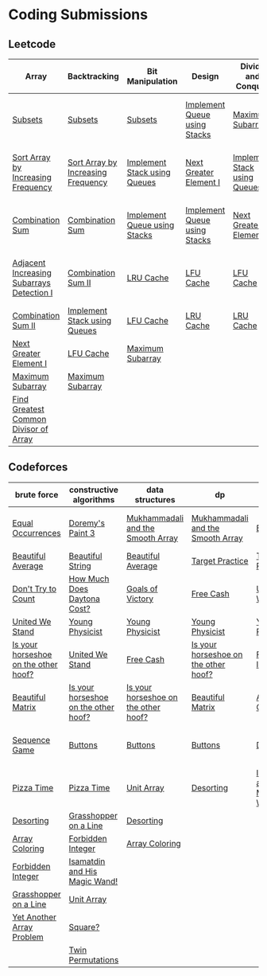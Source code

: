 # Coding Submissions

## Leetcode

| Array | Backtracking | Bit Manipulation | Design | Divide and Conquer | Doubly-Linked List | Dynamic Programming | Hash Table | Linked List | Math | Monotonic Stack | Number Theory | Queue | Sorting | Stack | String |
| --- | --- | --- | --- | --- | --- | --- | --- | --- | --- | --- | --- | --- | --- | --- | --- |
| [Subsets](leetcode/78-subsets.md) | [Subsets](leetcode/78-subsets.md) | [Subsets](leetcode/78-subsets.md) | [Implement Queue using Stacks](leetcode/232-implement-queue-using-stacks.md) | [Maximum Subarray](leetcode/53-maximum-subarray.md) | [LRU Cache](leetcode/146-lru-cache.md) | [Maximum Subarray](leetcode/53-maximum-subarray.md) | [Integer to Roman](leetcode/12-integer-to-roman.md) | [LRU Cache](leetcode/146-lru-cache.md) | [Integer to Roman](leetcode/12-integer-to-roman.md) | [Next Greater Element I](leetcode/496-next-greater-element-i.md) | [Find Greatest Common Divisor of Array](leetcode/1979-find-greatest-common-divisor-of-array.md) | [Implement Queue using Stacks](leetcode/232-implement-queue-using-stacks.md) | [Sort Array by Increasing Frequency](leetcode/1636-sort-array-by-increasing-frequency.md) | [Next Greater Element I](leetcode/496-next-greater-element-i.md) | [Integer to Roman](leetcode/12-integer-to-roman.md) |
| [Sort Array by Increasing Frequency](leetcode/1636-sort-array-by-increasing-frequency.md) | [Sort Array by Increasing Frequency](leetcode/1636-sort-array-by-increasing-frequency.md) | [Implement Stack using Queues](leetcode/225-implement-stack-using-queues.md) | [Next Greater Element I](leetcode/496-next-greater-element-i.md) | [Implement Stack using Queues](leetcode/225-implement-stack-using-queues.md) | [Valid Parentheses](leetcode/20-valid-parentheses.md) | [Valid Parentheses](leetcode/20-valid-parentheses.md) | [Implement Queue using Stacks](leetcode/232-implement-queue-using-stacks.md) | [Next Greater Element I](leetcode/496-next-greater-element-i.md) | [Valid Parentheses](leetcode/20-valid-parentheses.md) | [Find Greatest Common Divisor of Array](leetcode/1979-find-greatest-common-divisor-of-array.md) |  |  |  |  |  |
| [Combination Sum](leetcode/39-combination-sum.md) | [Combination Sum](leetcode/39-combination-sum.md) | [Implement Queue using Stacks](leetcode/232-implement-queue-using-stacks.md) | [Implement Queue using Stacks](leetcode/232-implement-queue-using-stacks.md) | [Next Greater Element I](leetcode/496-next-greater-element-i.md) | [Next Greater Element I](leetcode/496-next-greater-element-i.md) | [Implement Stack using Queues](leetcode/225-implement-stack-using-queues.md) | [Valid Parentheses](leetcode/20-valid-parentheses.md) | [LFU Cache](leetcode/460-lf-cache.md) | [Find Greatest Common Divisor of Array](leetcode/1979-find-greatest-common-divisor-of-array.md) |  |  |  |  |  |  |
| [Adjacent Increasing Subarrays Detection I](leetcode/3349-adjacent-increasing-subarrays-detection-i.md) | [Combination Sum II](leetcode/40-combination-sum-ii.md) | [LRU Cache](leetcode/146-lru-cache.md) | [LFU Cache](leetcode/460-lf-cache.md) | [LFU Cache](leetcode/460-lfu-cache.md) | [LFU Cache](leetcode/460-lfu-cache.md) | [Find Greatest Common Divisor of Array](leetcode/1979-find-greatest-common-divisor-of-array.md) | [Find Greatest Common Divisor of Array](leetcode/1979-find-greatest-common-divisor-of-array.md) | [Find Greatest Common Divisor of Array](leetcode/1979-find-greatest-common-divisor-of-array.md) | [Count the Digits That Divide a Number](leetcode/2520-count-the-digits-that-divide-a-number.md) |  |  |  |  |  |  |
| [Combination Sum II](leetcode/40-combination-sum-ii.md) | [Implement Stack using Queues](leetcode/225-implement-stack-using-queues.md) | [LFU Cache](leetcode/460-lf-cache.md) | [LRU Cache](leetcode/146-lru-cache.md) | [LRU Cache](leetcode/146-lru-cache.md) |  |  |  |  |  |  |  |  |  |  |  |
| [Next Greater Element I](leetcode/496-next-greater-element-i.md) | [LFU Cache](leetcode/460-lf-cache.md) | [Maximum Subarray](leetcode/53-maximum-subarray.md) |  |  |  |  |  |  |  |  |  |  |  |  |  |
| [Maximum Subarray](leetcode/53-maximum-subarray.md) | [Maximum Subarray](leetcode/53-maximum-subarray.md) |  |  |  |  |  |  |  |  |  |  |  |  |  |  |
| [Find Greatest Common Divisor of Array](leetcode/1979-find-greatest-common-divisor-of-array.md) |  |  |  |  |  |  |  |  |  |  |  |  |  |  |  |

## Codeforces

| brute force | constructive algorithms | data structures | dp | games | geometry | greedy | implementation | math | number theory | sortings | strings |
| --- | --- | --- | --- | --- | --- | --- | --- | --- | --- | --- | --- |
| [Equal Occurrences](codeforces/2146-A-Equal-Occurrences.md) | [Doremy's Paint 3](codeforces/1890-A-Doremys-Paint-3.md) | [Mukhammadali and the Smooth Array](codeforces/2167-G-Mukhammadali-and-the-Smooth-Array.md) | [Mukhammadali and the Smooth Array](codeforces/2167-G-Mukhammadali-and-the-Smooth-Array.md) | [Buttons](codeforces/1858-A-Buttons.md) | [Walking Master](codeforces/1806-A-Walking-Master.md) | [Equal Occurrences](codeforces/2146-A-Equal-Occurrences.md) | [Equal Occurrences](codeforces/2146-A-Equal-Occurrences.md) | [Ambitious Kid](codeforces/1866-A-Ambitious-Kid.md) | [United We Stand](codeforces/1859-A-United-We-Stand.md) | [Isamatdin and His Magic Wand!](codeforces/2167-C-Isamatdin-and-His-Magic-Wand.md) | [Don't Try to Count](codeforces/1881-A-Dont-Try-to-Count.md) |
| [Beautiful Average](codeforces/2162-A-Beautiful-Average.md) | [Beautiful String](codefiles/2162-B-Beautiful-String.md) | [Beautiful Average](codeforces/2162-A-Beautiful-Average.md) | [Target Practice](codeforces/1873-C-Target-Practice.md) | [Target Practice](codeforces/1873-C-Target-Practice.md) |  | [Buttons](codeforces/1858-A-Buttons.md) | [Forbidden Integer](codeforces/1845-A-Forbidden-Integer.md) | [Your Name](codeforces/2167-B-Your-Name.md) | [Your Name](codeforces/2167-B-Your-Name.md) | [Your Name](codeforces/2167-B-Your-Name.md) | [Your Name](codeforces/2167-B-Your-Name.md) |
| [Don't Try to Count](codeforces/1881-A-Dont-Try-to-Count.md) | [How Much Does Daytona Cost?](codeforces/1878-A-How-Much-Does-Daytona-Cost.md) | [Goals of Victory](codeforces/1877-A-Goals-of-Victory.md) | [Free Cash](codeforces/237-A-Free-Cash.md) | [United We Stand](codeforces/1859-A-United-We-Stand.md) |  | [Unit Array](codeforces/1834-A-Unit-Array.md) | [Yet Another Array Problem](codeforces/2167-D-Yet-Another-Array-Problem.md) | [Yet Another Array Problem](codeforces/2167-D-Yet-Another-Array-Problem.md) | [Yet Another Array Problem](codeforces/2167-D-Yet-Another-Array-Problem.md) |  |  |
| [United We Stand](codeforces/1859-A-United-We-Stand.md) | [Young Physicist](codeforces/69-A-Young-Physicist.md) | [Young Physicist](codeforces/69-A-Young-Physicist.md) | [Young Physicist](codeforces/69-A-Young-Physicist.md) | [Young Physicist](codeforces/69-A-Young-Physicist.md) |  | [Grasshopper on a Line](codeforces/1837-A-Grasshopper-on-a-Line.md) | [Square?](codeforces/2167-A-Square.md) | [Square?](codeforces/2167-A-Square.md) |  |  |  |
| [Is your horseshoe on the other hoof?](codeforces/228-A-Is-your-horseshoe-on-the-other-hoof.md) | [United We Stand](codefiles/1859-A-United-We-Stand.md) | [Free Cash](codeforces/237-A-Free-Cash.md) | [Is your horseshoe on the other hoof?](codeforces/228-A-Is-your-horseshoe-on-the-other-hoof.md) | [Forbidden Integer](codeforces/1845-A-Forbidden-Integer.md) |  | [Desorting](codeforces/1853-A-Desorting.md) | [Isamatdin and His Magic Wand!](codeforces/2167-C-Isamatdin-and-His-Magic-Wand.md) | [Walking Master](codeforces/1806-A-Walking-Master.md) |  |  |  |
| [Beautiful Matrix](codeforces/263-A-Beautiful-Matrix.md) | [Is your horseshoe on the other hoof?](codeforces/228-A-Is-your-horseshoe-on-the-other-hoof.md) | [Is your horseshoe on the other hoof?](codeforces/228-A-Is-your-horseshoe-on-the-other-hoof.md) | [Beautiful Matrix](codeforces/263-A-Beautiful-Matrix.md) | [Array Coloring](codeforces/1857-A-Array-Coloring.md) |  | [Yet Another Array Problem](codeforces/2167-D-Yet-Another-Array-Problem.md) | [Coins](codeforces/1814-A-Coins.md) | [Coins](codeforces/1814-A-Coins.md) |  |  |  |
| [Sequence Game](codeforces/1862-B-Sequence-Game.md) | [Buttons](codeforces/1858-A-Buttons.md) | [Buttons](codeforces/1858-A-Buttons.md) | [Buttons](codeforces/1858-A-Buttons.md) | [Desorting](codeforces/1853-A-Desorting.md) |  | [Isamatdin and His Magic Wand!](codeforces/2167-C-Isamatdin-and-His-Magic-Wand.md) | [Blank Space](codeforces/1829-B-Blank-Space.md) |  |  |  |  |
| [Pizza Time](codeforces/2156-A-Pizza-Time.md) | [Pizza Time](codeforces/2156-A-Pizza-Time.md) | [Unit Array](codeforces/1834-A-Unit-Array.md) | [Desorting](codeforces/1853-A-Desorting.md) | [Isamatdin and His Magic Wand!](codeforces/2167-C-Isamatdin-and-His-Magic-Wand.md) |  | [Walking Master](codeforces/1806-A-Walking-Master.md) |  |  |  |  |  |
| [Desorting](codeforces/1853-A-Desorting.md) | [Grasshopper on a Line](codeforces/1837-A-Grasshopper-on-a-Line.md) | [Desorting](codeforces/1853-A-Desorting.md) |  |  |  |  |  |  |  |  |  |
| [Array Coloring](codeforces/1857-A-Array-Coloring.md) | [Forbidden Integer](codeforces/1845-A-Forbidden-Integer.md) | [Array Coloring](codeforces/1857-A-Array-Coloring.md) |  |  |  |  |  |  |  |  |  |
| [Forbidden Integer](codeforces/1845-A-Forbidden-Integer.md) | [Isamatdin and His Magic Wand!](codeforces/2167-C-Isamatdin-and-His-Magic-Wand.md) |  |  |  |  |  |  |  |  |  |  |
| [Grasshopper on a Line](codeforces/1837-A-Grasshopper-on-a-Line.md) | [Unit Array](codeforces/1834-A-Unit-Array.md) |  |  |  |  |  |  |  |  |  |  |
| [Yet Another Array Problem](codeforces/2167-D-Yet-Another-Array-Problem.md) | [Square?](codeforces/2167-A-Square.md) |  |  |  |  |  |  |  |  |  |  |
|  | [Twin Permutations](codeforces/1831-A-Twin-Permutations.md) |  |  |  |  |  |  |  |  |  |  |
